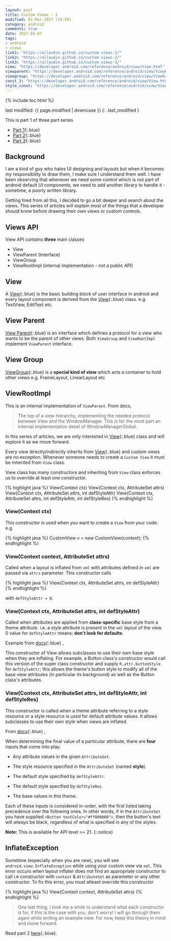 ```yaml
---
layout: post
title: Custom Views - I
modified: 07-Mar-2017 (19:59)
category: android
comments: true
date: 2017-03-07
tags:
- android
- views
link1: "https://allaudin.github.io/custom-views-1/"
link2: "https://allaudin.github.io/custom-views-2/"
link3: "https://allaudin.github.io/custom-views-3/"
view: "https://developer.android.com/reference/android/view/View.html"
viewparent: "https://developer.android.com/reference/android/view/ViewParent.html"
viewgroup: "https://developer.android.com/reference/android/view/ViewGroup.html"
const_3: "https://developer.android.com/reference/android/view/View.html#View(android.content.Context, android.util.AttributeSet, int)"
style_const: "https://developer.android.com/reference/android/view/View.html#View(android.content.Context, android.util.AttributeSet, int, int)"
---
```


{% include toc.html %}

last modified: {{ page.modified | downcase }} 
{: .last_modified }

This is part 1 of three part series

- [Part 1]({{page.link1}}){:.blue}
- [Part 2]({{page.link2}}){:.blue}
- [Part 3]({{page.link3}}){:.blue}


## Background

I am a kind of guy who hates UI designing and layouts but when it becomes my responsibility to draw them, I make sure I understand them well. I
have been observing that whenever we need some control which is not part of android default UI components, we need to add another
library to handle it - sometime, a poorly written library.

Getting tired from all this, I decided to go a bit deeper and search about the views. This series of articles will explain most of the things that
a developer should know before drawing their own views or custom controls.

## Views API

View API contains **three** main classes

- View
- ViewParent (Interface)
- ViewGroup
- ViewRootImpl (internal implementation - not a public API)

## View

A [View]({{page.view}}){:.blue} is the basic building block of user interface in android and every layout component is derived from the
[View]({{page.view}}){:.blue} class. e.g. TextView, EditText etc.

## View Parent

[View Parent]({{page.viewparent}}){:.blue} is an interface which defines a protocol for a view who wants to be the parent of other views. Both
`ViewGroup` and `ViewRootImpl` implement `ViewParent` interface.

## View Group

[ViewGroup]({{page.viewgroup}}){:.blue} is a **special kind of view** which acts a container to hold other views e.g. FrameLayout, LinearLayout etc

## ViewRootImpl

This is an internal implementation of `ViewParent`. From docs,

> The top of a view hierarchy, implementing the needed protocol between View
> and the WindowManager. This is for the most part an internal implementation
> detail of WindowManagerGlobal.

In this series of articles, we are only interested in [View]({{page.view}}){:.blue} class and will explore it as we move forward.

Every view directly/indirectly inherits from [View]({{page.view}}){:.blue} and custom views are no exception. Whenever someone needs to
create a `Custom View` it must be inherited from `View` class.

View class has many constructors and inheriting from `View` class enforces us to override at least one constructor.

{% highlight java %}
 View(Context ctx)
 View(Context ctx, AttributeSet attrs)
 View(Context ctx, AttributeSet attrs, int defStyleAttr)
 View(Context ctx, AttributeSet attrs, int defStyleAttr, int defStyleRes)
{% endhighlight %}

### View(Context ctx)

This constructor is used when you want to create a `View` from your code. e.g.

{% highlight java %}
    CustomView v = new CustomView(context);
{% endhighlight %}

###  View(Context context, AttributeSet attrs)

Called when a layout is inflated from `xml` with attributes defined in `xml` are passed via `attrs` parameter. This constructor calls

{% highlight java %}
 View(Context ctx, AttributeSet attrs, int defStyleAttr)
{% endhighlight %}

with `defStyleAttr = 0`.

### View(Context ctx, AttributeSet attrs, int defStyleAttr)

Called when attributes are applied from **class-specific** base style from a theme attribute. i.e. a style attribute is present in the `xml`
layout of the view. 0 value for `defStyleAttr` means; **don't look for defaults**.

Example from [docs]({{page.const_3}}){:.blue} ,

This constructor of View allows subclasses to use their own base style when they are inflating. For example, a Button class's
constructor would call this version of the super class constructor and  supply `R.attr.buttonStyle` for `defStyleAttr`; this
allows the theme's button style to modify all of the base view attributes (in particular its background) as well as the Button class's attributes.

### View(Context ctx, AttributeSet attrs, int defStyleAttr, int defStyleRes)

This constructor is called when a theme attribute referring to a style resource or a style resource is used for default attribute values. It
allows subclasses to use their own style when views are inflated.

From [docs]({{page.style_const}}){:.blue} ,

When determining the final value of a particular attribute, there are **four** inputs that come into play:

- Any attribute values in the given `AttributeSet`.

- The style resource specified in the `AttributeSet` (named **style**).

- The default style specified by `defStyleAttr`.

- The default style specified by `defStyleRes`.

- The base values in this theme.

Each of these inputs is considered in-order, with the first listed taking precedence over the following ones. In other words,
if in the `AttributeSet` you have supplied `<Button textColor="#ff000000">`, then the button's text will <em>always</em>
be black, regardless of what is specified in any of the styles.

**Note:** This is available for API level >= 21.
{:.notice}

##  InflateException

Sometime (especially when you are new), you will see `android.view.InflateException` while using your custom view via `xml`. This error occurs when 
layout inflater does not find an appropriate constructor to call i.e constructor with `context` & `AttributeSet` as parameter or any other constructor. To fix this error, you must atleast override this constructor

{% highlight java %}
View(Context context, AttributeSet attrs)
{% endhighlight %}


> One last thing, I took me a while to understand what each constructor is for, if this is the case with you, don't worry! I will go through them 
> again while writing an example view. For now, keep this theory in mind and move forward.

Read part 2 [here]({{page.link2}}){:.blue}.